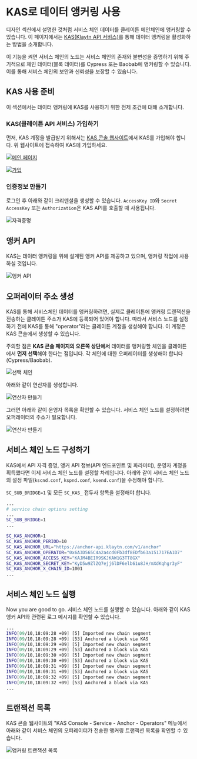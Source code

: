 # KAS로 데이터 앵커링 사용

디자인 섹션에서 설명한 것처럼 서비스 체인 데이터를 클레이튼 메인체인에 앵커링할 수 있습니다.
이 페이지에서는 [KAS(Klaytn API 서비스)](https://www.klaytnapi.com)를 통해 데이터 앵커링을 활성화하는 방법을 소개합니다.

이 기능을 켜면 서비스 체인의 노드는 서비스 체인의 존재와 불변성을 증명하기 위해 주기적으로 체인 데이터(블록 데이터)를 Cypress 또는 Baobab에 앵커링할 수 있습니다.
이를 통해 서비스 체인의 보안과 신뢰성을 보장할 수 있습니다.

## KAS 사용 준비 <a id="preparation-with-kas"></a>

이 섹션에서는 데이터 앵커링에 KAS를 사용하기 위한 전제 조건에 대해 소개합니다.

### KAS(클레이튼 API 서비스) 가입하기 <a id="sign-up-kas"></a>

먼저, KAS 계정을 발급받기 위해서는 [KAS 콘솔 웹사이트](https://www.klaytnapi.com)에서 KAS를 가입해야 합니다.
위 웹사이트에 접속하여 KAS에 가입하세요.

[![메인 페이지](/img/nodes/kas-main-en.png)](https://www.klaytnapi.com)

[![가입](/img/nodes/kas-signup-en.png)](https://www.klaytnapi.com)

### 인증정보 만들기 <a id="check-credential"></a>

로그인 후 아래와 같이 크리덴셜을 생성할 수 있습니다.
`AccessKey ID`와 `Secret AccessKey` 또는 `Authorization`은 KAS API를 호출할 때 사용됩니다.

![자격증명](/img/nodes/kas-credential-en.png)

## 앵커 API <a id="anchor-api"></a>

KAS는 데이터 앵커링을 위해 설계된 앵커 API를 제공하고 있으며, 앵커링 작업에 사용하실 것입니다.

![앵커 API](/img/nodes/kas-anchor-api-en.png)

## 오퍼레이터 주소 생성 <a id="create-kas-credential"></a>

KAS를 통해 서비스체인 데이터를 앵커링하려면, 실제로 클레이튼에 앵커링 트랜잭션을 전송하는 클레이튼 주소가 KAS에 등록되어 있어야 합니다. 따라서 서비스 노드를 설정하기 전에 KAS를 통해 "operator"라는 클레이튼 계정을 생성해야 합니다. 이 계정은 KAS 콘솔에서 생성할 수 있습니다.

주의할 점은 **KAS 콘솔 페이지의 오른쪽 상단에서** 데이터를 앵커링할 체인을 클레이튼에서 **먼저 선택**해야 한다는 점입니다. 각 체인에 대한 오퍼레이터를 생성해야 합니다(Cypress/Baobab).

![선택 체인](/img/nodes/kas-select-chain-en.png)

아래와 같이 연산자를 생성합니다.

![연산자 만들기](/img/nodes/kas-create-operator-en.png)

그러면 아래와 같이 운영자 목록을 확인할 수 있습니다.
서비스 체인 노드를 설정하려면 오퍼레이터의 주소가 필요합니다.

![연산자 만들기](/img/nodes/kas-operator-list-en.png)

## 서비스 체인 노드 구성하기 <a id="configure-service-chain-node"></a>

KAS에서 API 자격 증명, 앵커 API 정보(API 엔드포인트 및 파라미터), 운영자 계정을 획득했다면 이제 서비스 체인 노드를 설정할 차례입니다.
아래와 같이 서비스 체인 노드의 설정 파일(`kscnd.conf`, `kspnd.conf`, `ksend.conf`)을 수정해야 합니다.

`SC_SUB_BRIDGE=1` 및 모든 `SC_KAS_` 접두사 항목을 설정해야 합니다.

```bash
...
# service chain options setting
...
SC_SUB_BRIDGE=1
...

SC_KAS_ANCHOR=1                                                         # 1: enable, 0: disable
SC_KAS_ANCHOR_PERIOD=10                                                 # Anchoring block period
SC_KAS_ANCHOR_URL="https://anchor-api.klaytn.com/v1/anchor"             # Anchor API URL
SC_KAS_ANCHOR_OPERATOR="0x6A3D565C4a2a4cd0Fb3df8EDfb63a151717EA1D7"     # Operator address
SC_KAS_ANCHOR_ACCESS_KEY="KAJM4BEIR9SKJKAW1G3TT8GX"                     # Credential Access key
SC_KAS_ANCHOR_SECRET_KEY="KyD5w9ZlZQ7ejj6lDF6elb61u8JH/mXdKqhgr3yF"     # Credential Secret key
SC_KAS_ANCHOR_X_CHAIN_ID=1001                                           # Cypress: 8217, Baobab: 1001
...
```

## 서비스 체인 노드 실행 <a id="run-service-chain-node"></a>

Now you are good to go. 서비스 체인 노드를 실행할 수 있습니다.
아래와 같이 KAS 앵커 API와 관련된 로그 메시지를 확인할 수 있습니다.

```bash
...
INFO[09/10,18:09:28 +09] [5] Imported new chain segment                number=86495 hash=5a20d6…cbca1b blocks=1  txs=3 elapsed=2.387ms  trieDBSize=5.10kB mgas=0.063 mgasps=26.383
INFO[09/10,18:09:28 +09] [53] Anchored a block via KAS                  blkNum=86495
INFO[09/10,18:09:29 +09] [5] Imported new chain segment                number=86496 hash=8897bc…4ea7e7 blocks=1  txs=3 elapsed=2.158ms  trieDBSize=5.10kB mgas=0.063 mgasps=29.188
INFO[09/10,18:09:29 +09] [53] Anchored a block via KAS                  blkNum=86496
INFO[09/10,18:09:30 +09] [5] Imported new chain segment                number=86497 hash=44b319…7d4247 blocks=1  txs=3 elapsed=2.346ms  trieDBSize=5.43kB mgas=0.063 mgasps=26.848
INFO[09/10,18:09:30 +09] [53] Anchored a block via KAS                  blkNum=86497
INFO[09/10,18:09:31 +09] [5] Imported new chain segment                number=86498 hash=0b98ba…73d654 blocks=1  txs=3 elapsed=2.235ms  trieDBSize=5.61kB mgas=0.063 mgasps=28.186
INFO[09/10,18:09:31 +09] [53] Anchored a block via KAS                  blkNum=86498
INFO[09/10,18:09:32 +09] [5] Imported new chain segment                number=86499 hash=4f01ab…3bc334 blocks=1  txs=3 elapsed=3.319ms  trieDBSize=5.61kB mgas=0.063 mgasps=18.977
INFO[09/10,18:09:32 +09] [53] Anchored a block via KAS                  blkNum=86499
...
```

## 트랜잭션 목록 <a id="list-of-transaction"></a>

KAS 콘솔 웹사이트의 "KAS Console - Service - Anchor - Operators" 메뉴에서 아래와 같이 서비스 체인의 오퍼레이터가 전송한 앵커링 트랜잭션 목록을 확인할 수 있습니다.

![앵커링 트랜잭션 목록](/img/nodes/kas-tx-list-en.png)
